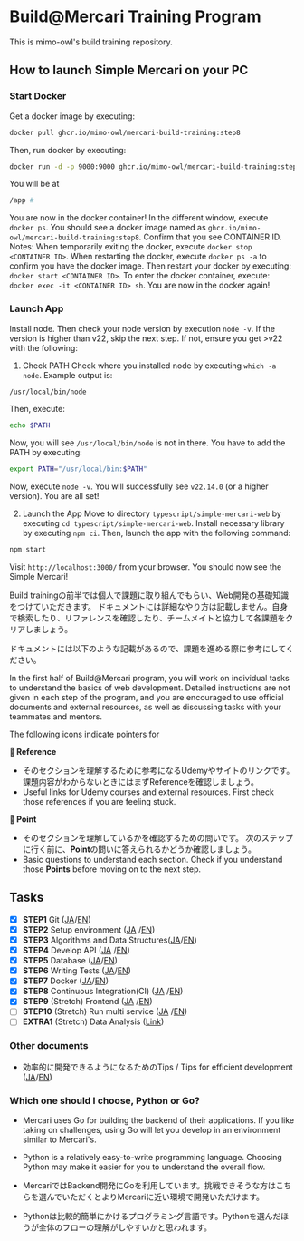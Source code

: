 # Build@Mercari Training Program

This is mimo-owl's build training repository.

## How to launch Simple Mercari on your PC

### Start Docker
Get a docker image by executing:
```bash
docker pull ghcr.io/mimo-owl/mercari-build-training:step8
```
Then, run docker by executing:
```bash
docker run -d -p 9000:9000 ghcr.io/mimo-owl/mercari-build-training:step8
```
You will be at
```bash
/app #
```
You are now in the docker  container!
In the different window, execute `docker ps`.
You should see a docker image named as `ghcr.io/mimo-owl/mercari-build-training:step8`. Confirm that you see CONTAINER ID.
Notes:
When temporarily exiting the docker, execute `docker stop <CONTAINER ID>`.
When restarting the docker, execute `docker ps -a` to confirm you have the docker image.
Then restart your docker by executing: `docker start <CONTAINER ID>`.
To enter the docker container, execute: `docker exec -it <CONTAINER ID> sh`.
You are now in the docker again!

### Launch App
Install node. Then check your node version by execution `node -v`.
If the version is higher than v22, skip the next step. If not, ensure you get >v22 with the following:
1. Check PATH
Check where you installed node by executing `which -a node`. Example output is:
```bash
/usr/local/bin/node
```
Then, execute:
```bash
echo $PATH
```
Now, you will see `/usr/local/bin/node` is not in there. You have to add the PATH by executing:
```bash
export PATH="/usr/local/bin:$PATH"
```
Now, execute `node -v`. You will successfully see `v22.14.0` (or a higher version). You are all set!

2. Launch the App
Move to directory `typescript/simple-mercari-web` by executing `cd typescript/simple-mercari-web`.
Install necessary library by executing `npm ci`.
Then, launch the app with the following command:
```bash
npm start
```
Visit `http://localhost:3000/` from your browser.
You should now see the Simple Mercari!




Build trainingの前半では個人で課題に取り組んでもらい、Web開発の基礎知識をつけていただきます。
ドキュメントには詳細なやり方は記載しません。自身で検索したり、リファレンスを確認したり、チームメイトと協力して各課題をクリアしましょう。

ドキュメントには以下のような記載があるので、課題を進める際に参考にしてください。

In the first half of Build@Mercari program, you will work on individual tasks to understand the basics of web development. Detailed instructions are not given in each step of the program, and you are encouraged to use official documents and external resources, as well as discussing tasks with your teammates and mentors.

The following icons indicate pointers for

**:book: Reference**

* そのセクションを理解するために参考になるUdemyやサイトのリンクです。課題内容がわからないときにはまずReferenceを確認しましょう。
* Useful links for Udemy courses and external resources. First check those references if you are feeling stuck.

**:beginner: Point**

* そのセクションを理解しているかを確認するための問いです。 次のステップに行く前に、**Point**の問いに答えられるかどうか確認しましょう。
* Basic questions to understand each section. Check if you understand those **Points** before moving on to the next step.

## Tasks

- [x] **STEP1** Git ([JA](document/01-git.ja.md)/[EN](document/01-git.en.md))
- [x] **STEP2** Setup environment ([JA](document/02-local-env.ja.md)
  /[EN](document/02-local-env.en.md))
- [x] **STEP3** Algorithms and Data Structures([JA](document/03-algorithm-and-data-structure.ja.md)/[EN](document/03-algorithm-and-data-structure.en.md))
- [x] **STEP4** Develop API ([JA](document/04-api.ja.md)
  /[EN](document/04-api.en.md))
- [x] **STEP5** Database ([JA](document/05-database.ja.md)/[EN](document/05-database.en.md))
- [x] **STEP6** Writing Tests ([JA](document/06-testing.ja.md)/[EN](document/06-testing.en.md))
- [x] **STEP7** Docker ([JA](document/07-docker.ja.md)/[EN](document/07-docker.en.md))
- [x] **STEP8** Continuous Integration(CI) ([JA](document/08-ci.ja.md)
  /[EN](document/08-ci.en.md))
- [x] **STEP9** (Stretch) Frontend ([JA](document/09-frontend.ja.md)
  /[EN](document/09-frontend.en.md))
- [ ] **STEP10** (Stretch)  Run multi service ([JA](document/10-docker-compose.ja.md)
  /[EN](document/10-docker-compose.en.md))
- [ ] **EXTRA1** (Stretch)  Data Analysis ([Link](document/extra-01-data-analysis.md))

### Other documents

- 効率的に開発できるようになるためのTips / Tips for efficient development ([JA](document/tips.ja.md)/[EN](document/tips.en.md))

### Which one should I choose, Python or Go?

* Mercari uses Go for building the backend of their applications. If you like taking on challenges, using Go will let you develop in an environment similar to Mercari's.
* Python is a relatively easy-to-write programming language. Choosing Python may make it easier for you to understand the overall flow.


* MercariではBackend開発にGoを利用しています。挑戦できそうな方はこちらを選んでいただくとよりMercariに近い環境で開発いただけます。
* Pythonは比較的簡単にかけるプログラミング言語です。Pythonを選んだほうが全体のフローの理解がしやすいかと思われます。

